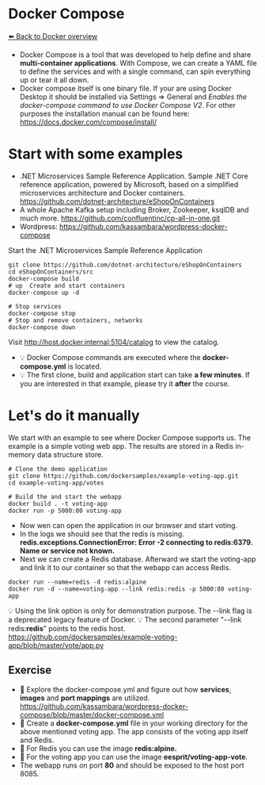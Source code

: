 # Docker Compose 
[⬅️ Back to Docker overview](docker.md)

* Docker Compose is a tool that was developed to help define and share **multi-container applications**. With Compose, we can create a YAML file to define the services and with a single command, can spin everything up or tear it all down.
* Docker compose itself is one binary file. If your are using Docker Desktop it should be installed via Settings => General and *Enables the docker-compose command to use Docker Compose V2*. For other purposes the installation manual can be found here: https://docs.docker.com/compose/install/



# Start with some examples
* .NET Microservices Sample Reference Application. Sample .NET Core reference application, powered by Microsoft, based on a simplified microservices architecture and Docker containers. https://github.com/dotnet-architecture/eShopOnContainers
* A whole Apache Kafka setup including Broker, Zookeeper, ksqlDB and much more. https://github.com/confluentinc/cp-all-in-one.git
* Wordpress: https://github.com/kassambara/wordpress-docker-compose


Start the .NET Microservices Sample Reference Application

```
git clone https://github.com/dotnet-architecture/eShopOnContainers
cd eShopOnContainers/src
docker-compose build
# up  Create and start containers
docker-compose up -d

# Stop services
docker-compose stop
# Stop and remove containers, networks
docker-compose down
```
Visit http://host.docker.internal:5104/catalog to view the catalog.

* 💡 Docker Compose commands are executed where the **docker-compose.yml** is located. 
* 💡 The first clone, build and application start can take **a few minutes**. If you are interested in that example, please try it **after** the course.

# Let's do it manually
We start with an example to see where Docker Compose supports us. The example is a simple voting web app. The results are stored in a Redis in-memory data structure store.
```  
# Clone the demo application
git clone https://github.com/dockersamples/example-voting-app.git
cd example-voting-app/votes

# Build the and start the webapp
docker build . -t voting-app
docker run -p 5000:80 voting-app
``` 

* Now wen can open the application in our browser and start voting. 
* In the logs we should see that the redis is missing. **redis.exceptions.ConnectionError: Error -2 connecting to redis:6379. Name or service not known.**
* Next we can create a Redis database. Afterward we start the voting-app and link it to our container so that the webapp can access Redis. 
``` 
docker run --name=redis -d redis:alpine
docker run -d --name=voting-app --link redis:redis -p 5000:80 voting-app
``` 
💡 Using the link option is only for demonstration purpose. The --link flag is a deprecated legacy feature of Docker.
💡 The second parameter "--link redis:**redis**" points to the redis host. https://github.com/dockersamples/example-voting-app/blob/master/vote/app.py 

## Exercise
* 📝 Explore the docker-compose.yml and figure out how **services**, **images** and **port mappings** are utilized. https://github.com/kassambara/wordpress-docker-compose/blob/master/docker-compose.yml
* 📝 Create a **docker-compose.yml** file in your working directory for the above mentioned voting app. The app consists of the voting app itself and Redis. 
* 📝 For Redis you can use the image **redis:alpine.**
* 📝 For the voting app you can use the image **eesprit/voting-app-vote**.
* The webapp runs on port **80** and should be exposed to the host port 8085.